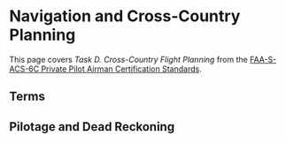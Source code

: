 # Navigation and Cross-Country Planning

This page covers *Task D. Cross-Country Flight Planning* from the [FAA-S-ACS-6C Private Pilot Airman Certification Standards](https://www.faa.gov/training_testing/testing/acs/private_airplane_acs_6.pdf).

## Terms

<!--@include: ./docs/src/includes/navigation/terms.md | shift:2-->

<!--@include: ./docs/src/includes/altitudes.md | shift:2-->
<!--@include: ./docs/src/includes/airspeeds.md | shift:2-->

<!--@include: ./docs/src/includes/navigation/plotting-calcs-and-alts.md | shift:1-->

## Pilotage and Dead Reckoning

<!--@include: ./docs/src/includes/navigation/pilotage-dead-reckoning.md | shift:2-->

<!--@include: ./docs/src/includes/navigation/radio-nav-basics.md | shift:1-->
<!--@include: ./docs/src/includes/navigation/diversion.md | shift:1-->
<!--@include: ./docs/src/includes/navigation/lost-procedures.md | shift:1-->
<!--@include: ./docs/src/includes/navigation/fuel-calcs.md | shift:1-->
<!--@include: ./docs/src/includes/navigation/flight-log.md | shift:1-->
<!--@include: ./docs/src/includes/navigation/weather-check.md | shift:1-->
<!--@include: ./docs/src/includes/navigation/flight-plan.md | shift:1-->
<!--@include: ./docs/src/includes/navigation/references.md | shift:1-->

